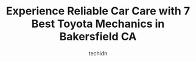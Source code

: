 ---
layout: ampstory
image: https://images.unsplash.com/photo-1637160969382-6562ca0d1435?ixlib=rb-4.0.3&ixid=MnwxMjA3fDB8MHxwaG90by1wYWdlfHx8fGVufDB8fHx8&auto=format&fit=crop&w=640&h=853&q=80
author: techidn
featured: false
description: If youre in need of trustworthy and skilled Toyota Mechanic in Bakersfield CA, USA, youll be pleased to discover the 7 best Toyota Mechanic in town. Their expertise and commitment to custo
title: Experience Reliable Car Care with 7 Best Toyota Mechanics in Bakersfield CA
cover:
   title: Experience Reliable Car Care with 7 Best Toyota Mechanics in Bakersfield CA
   subtitle: Rickpate
   background: https://images.unsplash.com/photo-1637160969382-6562ca0d1435?ixlib=rb-4.0.3&ixid=MnwxMjA3fDB8MHxwaG90by1wYWdlfHx8fGVufDB8fHx8&auto=format&fit=crop&w=640&h=853&q=80

pages: 
 - layout: thirds
   top: <h1>#1 Toyota Service</h1>
   bottom: "<p>I wanted to have my car serviced while I was in town because I live very far away.I made an early appointment  just after they open to get this done quickly and before an</p>"
   background: https://www.knot35.com/toplist/wp-content/uploads/2023/06/best-toyota-mechanic-1-in-bakersfield-ca-1685833421.jpeg
   backgroundblur: true
 - layout: thirds
   top: <h1>#2 Bakersfield Mobile Auto Repair and Dba. Jesse Mobile Auto Repair</h1>
   bottom: "<p>326 21st St, Bakersfield, CA 93301, United States</p>"
   background: https://www.knot35.com/toplist/wp-content/uploads/2023/06/best-toyota-mechanic-2-in-bakersfield-ca-1685833422.jpeg
   cta:
      link: https://www.knot35.com/toplist/experience-reliable-car-care-with-7-best-toyota-mechanics-in-bakersfield-ca/
      text: Experience Reliable Car Care with 7 Best Toyota Mechanics in Bakersfield CA
 - layout: thirds
   top: <h1>#3 Precision Automotive</h1>
   bottom: "<p>7060 Schirra Ct Suite 105, Bakersfield, CA 93313, United States</p>"
   background: https://www.knot35.com/toplist/wp-content/uploads/2023/06/best-toyota-mechanic-3-in-bakersfield-ca-1685833422.jpeg
   cta:
      link: https://www.knot35.com/toplist/experience-reliable-car-care-with-7-best-toyota-mechanics-in-bakersfield-ca/
      text: Experience Reliable Car Care with 7 Best Toyota Mechanics in Bakersfield CA
 - layout: thirds
   top: <h1>#4 Reprius</h1>
   bottom: "<p>6730 Charity Ave #5, Bakersfield, CA 93308, United States</p>"
   background: https://images.unsplash.com/photo-1484589065579-248aad0d8b13?ixlib=rb-4.0.3&ixid=MnwxMjA3fDB8MHxwaG90by1wYWdlfHx8fGVufDB8fHx8&auto=format&fit=crop&w=640&h=853&q=80
   cta:
      link: https://www.knot35.com/toplist/experience-reliable-car-care-with-7-best-toyota-mechanics-in-bakersfield-ca/
      text: Experience Reliable Car Care with 7 Best Toyota Mechanics in Bakersfield CA
 - layout: thirds
   top: <h1>#5 Wheels Automotive Repair & Smog</h1>
   bottom: "<p>1300 28th St, Bakersfield, CA 93301, United States</p>"
   background: https://images.unsplash.com/photo-1604871000636-074fa5117945?ixlib=rb-4.0.3&ixid=MnwxMjA3fDB8MHxwaG90by1wYWdlfHx8fGVufDB8fHx8&auto=format&fit=crop&w=640&h=853&q=80
   cta:
      link: https://www.knot35.com/toplist/experience-reliable-car-care-with-7-best-toyota-mechanics-in-bakersfield-ca/
      text: Experience Reliable Car Care with 7 Best Toyota Mechanics in Bakersfield CA
 - layout: thirds
   top: <h1>#6 JB Auto Mechanic of Bakersfield</h1>
   bottom: "<p>131 Golden State Ave, Bakersfield, CA 93301, United States</p>"
   background: https://images.unsplash.com/photo-1496096265110-f83ad7f96608?ixlib=rb-4.0.3&ixid=MnwxMjA3fDB8MHxwaG90by1wYWdlfHx8fGVufDB8fHx8&auto=format&fit=crop&w=640&h=853&q=80
   cta:
      link: https://www.knot35.com/toplist/experience-reliable-car-care-with-7-best-toyota-mechanics-in-bakersfield-ca/
      text: Experience Reliable Car Care with 7 Best Toyota Mechanics in Bakersfield CA
 - layout: thirds
   top: <h1>#7 Performance Automotive #1</h1>
   bottom: "<p>6000 Schirra Ct B, Bakersfield, CA 93313, United States</p>"
   background: https://images.unsplash.com/photo-1599422314077-f4dfdaa4cd09?ixlib=rb-4.0.3&ixid=MnwxMjA3fDB8MHxwaG90by1wYWdlfHx8fGVufDB8fHx8&auto=format&fit=crop&w=640&h=853&q=80
   cta:
      link: https://www.knot35.com/toplist/experience-reliable-car-care-with-7-best-toyota-mechanics-in-bakersfield-ca/
      text: Experience Reliable Car Care with 7 Best Toyota Mechanics in Bakersfield CA
 - layout: thirds
   middle: Continue reading...
   background: https://images.unsplash.com/photo-1609083590460-7b8cc0ca65f8?ixlib=rb-4.0.3&ixid=MnwxMjA3fDB8MHxwaG90by1wYWdlfHx8fGVufDB8fHx8&auto=format&fit=crop&w=640&h=853&q=80
   cta:
      link: https://www.knot35.com/toplist/experience-reliable-car-care-with-7-best-toyota-mechanics-in-bakersfield-ca/
      text: Experience Reliable Car Care with 7 Best Toyota Mechanics in Bakersfield CA
      
---